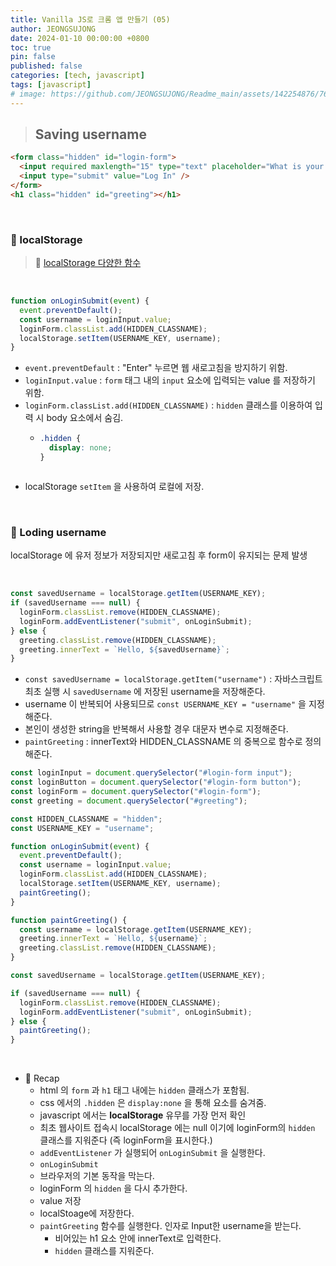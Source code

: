 ```yaml
---
title: Vanilla JS로 크롬 앱 만들기 (05)
author: JEONGSUJONG
date: 2024-01-10 00:00:00 +0800
toc: true
pin: false
published: false
categories: [tech, javascript]
tags: [javascript]
# image: https://github.com/JEONGSUJONG/Readme_main/assets/142254876/7607d850-fd45-47a2-9bc2-7c2983db77f1
---
```


> ## Saving username

```html
<form class="hidden" id="login-form">
  <input required maxlength="15" type="text" placeholder="What is your name?" />
  <input type="submit" value="Log In" />
</form>
<h1 class="hidden" id="greeting"></h1>
```

<br>

### 🧷 localStorage

> 🌱 [localStorage 다양한 함수](https://developer.mozilla.org/ko/docs/Web/API/Window/localStorage)

<br>

<!-- ![image](https://github.com/JEONGSUJONG/Readme_main/assets/142254876/c316997c-82b0-4604-a240-796c07612ae4){: width=100% height=100% .normal} -->

```javascript
function onLoginSubmit(event) {
  event.preventDefault();
  const username = loginInput.value;
  loginForm.classList.add(HIDDEN_CLASSNAME);
  localStorage.setItem(USERNAME_KEY, username);
}
```

- `event.preventDefault` : "Enter" 누르면 웹 새로고침을 방지하기 위함.
- `loginInput.value` : `form` 태그 내의 `input` 요소에 입력되는 value 를 저장하기 위함.
- `loginForm.classList.add(HIDDEN_CLASSNAME)` : `hidden` 클래스를 이용하여 입력 시 body 요소에서 숨김.
  - ```css
    .hidden {
      display: none;
    }
  ```
- localStorage `setItem` 을 사용하여 로컬에 저장.

<br>

### 🧷 Loding username

localStorage 에 유저 정보가 저장되지만 새로고침 후 form이 유지되는 문제 발생

<br>

```javascript
const savedUsername = localStorage.getItem(USERNAME_KEY);
if (savedUsername === null) {
  loginForm.classList.remove(HIDDEN_CLASSNAME);
  loginForm.addEventListener("submit", onLoginSubmit);
} else {
  greeting.classList.remove(HIDDEN_CLASSNAME);
  greeting.innerText = `Hello, ${savedUsername}`;
}
```

- `const savedUsername = localStorage.getItem("username")` : 자바스크립트 최초 실행 시 `savedUsername` 에 저장된 username을 저장해준다.
- username 이 반복되어 사용되므로 `const USERNAME_KEY = "username"` 을 지정해준다.
- 본인이 생성한 string을 반복해서 사용할 경우 대문자 변수로 지정해준다.
- `paintGreeting` : innerText와 HIDDEN_CLASSNAME 의 중복으로 함수로 정의해준다.

```javascript
const loginInput = document.querySelector("#login-form input");
const loginButton = document.querySelector("#login-form button");
const loginForm = document.querySelector("#login-form");
const greeting = document.querySelector("#greeting");

const HIDDEN_CLASSNAME = "hidden";
const USERNAME_KEY = "username";

function onLoginSubmit(event) {
  event.preventDefault();
  const username = loginInput.value;
  loginForm.classList.add(HIDDEN_CLASSNAME);
  localStorage.setItem(USERNAME_KEY, username);
  paintGreeting();
}

function paintGreeting() {
  const username = localStorage.getItem(USERNAME_KEY);
  greeting.innerText = `Hello, ${username}`;
  greeting.classList.remove(HIDDEN_CLASSNAME);
}

const savedUsername = localStorage.getItem(USERNAME_KEY);

if (savedUsername === null) {
  loginForm.classList.remove(HIDDEN_CLASSNAME);
  loginForm.addEventListener("submit", onLoginSubmit);
} else {
  paintGreeting();
}
```

<br>

- 👀 Recap
    - html 의 `form` 과 `h1` 태그 내에는 `hidden` 클래스가 포함됨.
    - css 에서의 `.hidden` 은 `display:none` 을 통해 요소를 숨겨줌.
    - javascript 에서는 **localStorage** 유무를 가장 먼저 확인
    - 최초 웹사이트 접속시 localStorage 에는 null 이기에 loginForm의 `hidden` 클래스를 지워준다 (즉 loginForm을 표시한다.)
    - `addEventListener` 가 실행되어 `onLoginSubmit` 을 실행한다.
    - `onLoginSubmit`
    - 브라우저의 기본 동작을 막는다.
    - loginForm 의 `hidden` 을 다시 추가한다.
    - value 저장
    - localStoage에 저장한다.
    - `paintGreeting` 함수를 실행한다. 인자로 Input한 username을 받는다.
        - 비어있는 h1 요소 안에 innerText로 입력한다.
        - `hidden` 클래스를 지워준다.
